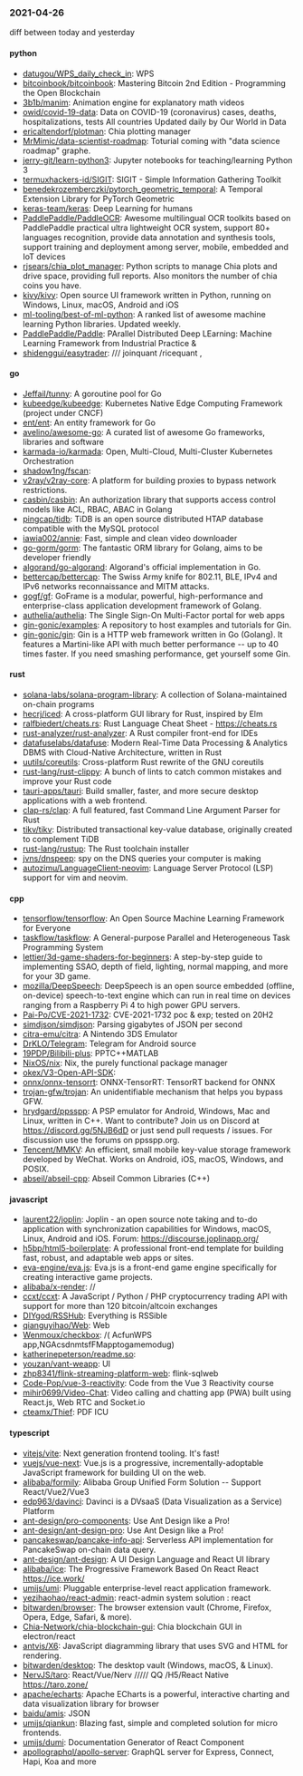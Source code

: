 ### 2021-04-26
diff between today and yesterday

#### python
* [datugou/WPS_daily_check_in](https://github.com/datugou/WPS_daily_check_in):  WPS 
* [bitcoinbook/bitcoinbook](https://github.com/bitcoinbook/bitcoinbook): Mastering Bitcoin 2nd Edition - Programming the Open Blockchain
* [3b1b/manim](https://github.com/3b1b/manim): Animation engine for explanatory math videos
* [owid/covid-19-data](https://github.com/owid/covid-19-data): Data on COVID-19 (coronavirus) cases, deaths, hospitalizations, tests  All countries  Updated daily by Our World in Data
* [ericaltendorf/plotman](https://github.com/ericaltendorf/plotman): Chia plotting manager
* [MrMimic/data-scientist-roadmap](https://github.com/MrMimic/data-scientist-roadmap): Toturial coming with "data science roadmap" graphe.
* [jerry-git/learn-python3](https://github.com/jerry-git/learn-python3): Jupyter notebooks for teaching/learning Python 3
* [termuxhackers-id/SIGIT](https://github.com/termuxhackers-id/SIGIT): SIGIT - Simple Information Gathering Toolkit
* [benedekrozemberczki/pytorch_geometric_temporal](https://github.com/benedekrozemberczki/pytorch_geometric_temporal): A Temporal Extension Library for PyTorch Geometric
* [keras-team/keras](https://github.com/keras-team/keras): Deep Learning for humans
* [PaddlePaddle/PaddleOCR](https://github.com/PaddlePaddle/PaddleOCR): Awesome multilingual OCR toolkits based on PaddlePaddle practical ultra lightweight OCR system, support 80+ languages recognition, provide data annotation and synthesis tools, support training and deployment among server, mobile, embedded and IoT devices
* [rjsears/chia_plot_manager](https://github.com/rjsears/chia_plot_manager): Python scripts to manage Chia plots and drive space, providing full reports. Also monitors the number of chia coins you have.
* [kivy/kivy](https://github.com/kivy/kivy): Open source UI framework written in Python, running on Windows, Linux, macOS, Android and iOS
* [ml-tooling/best-of-ml-python](https://github.com/ml-tooling/best-of-ml-python):  A ranked list of awesome machine learning Python libraries. Updated weekly.
* [PaddlePaddle/Paddle](https://github.com/PaddlePaddle/Paddle): PArallel Distributed Deep LEarning: Machine Learning Framework from Industrial Practice &
* [shidenggui/easytrader](https://github.com/shidenggui/easytrader): /// joinquant /ricequant   , 

#### go
* [Jeffail/tunny](https://github.com/Jeffail/tunny): A goroutine pool for Go
* [kubeedge/kubeedge](https://github.com/kubeedge/kubeedge): Kubernetes Native Edge Computing Framework (project under CNCF)
* [ent/ent](https://github.com/ent/ent): An entity framework for Go
* [avelino/awesome-go](https://github.com/avelino/awesome-go): A curated list of awesome Go frameworks, libraries and software
* [karmada-io/karmada](https://github.com/karmada-io/karmada): Open, Multi-Cloud, Multi-Cluster Kubernetes Orchestration
* [shadow1ng/fscan](https://github.com/shadow1ng/fscan): 
* [v2ray/v2ray-core](https://github.com/v2ray/v2ray-core): A platform for building proxies to bypass network restrictions.
* [casbin/casbin](https://github.com/casbin/casbin): An authorization library that supports access control models like ACL, RBAC, ABAC in Golang
* [pingcap/tidb](https://github.com/pingcap/tidb): TiDB is an open source distributed HTAP database compatible with the MySQL protocol
* [iawia002/annie](https://github.com/iawia002/annie):  Fast, simple and clean video downloader
* [go-gorm/gorm](https://github.com/go-gorm/gorm): The fantastic ORM library for Golang, aims to be developer friendly
* [algorand/go-algorand](https://github.com/algorand/go-algorand): Algorand's official implementation in Go.
* [bettercap/bettercap](https://github.com/bettercap/bettercap): The Swiss Army knife for 802.11, BLE, IPv4 and IPv6 networks reconnaissance and MITM attacks.
* [gogf/gf](https://github.com/gogf/gf): GoFrame is a modular, powerful, high-performance and enterprise-class application development framework of Golang.
* [authelia/authelia](https://github.com/authelia/authelia): The Single Sign-On Multi-Factor portal for web apps
* [gin-gonic/examples](https://github.com/gin-gonic/examples): A repository to host examples and tutorials for Gin.
* [gin-gonic/gin](https://github.com/gin-gonic/gin): Gin is a HTTP web framework written in Go (Golang). It features a Martini-like API with much better performance -- up to 40 times faster. If you need smashing performance, get yourself some Gin.

#### rust
* [solana-labs/solana-program-library](https://github.com/solana-labs/solana-program-library): A collection of Solana-maintained on-chain programs
* [hecrj/iced](https://github.com/hecrj/iced): A cross-platform GUI library for Rust, inspired by Elm
* [ralfbiedert/cheats.rs](https://github.com/ralfbiedert/cheats.rs): Rust Language Cheat Sheet - https://cheats.rs
* [rust-analyzer/rust-analyzer](https://github.com/rust-analyzer/rust-analyzer): A Rust compiler front-end for IDEs
* [datafuselabs/datafuse](https://github.com/datafuselabs/datafuse): Modern Real-Time Data Processing & Analytics DBMS with Cloud-Native Architecture, written in Rust
* [uutils/coreutils](https://github.com/uutils/coreutils): Cross-platform Rust rewrite of the GNU coreutils
* [rust-lang/rust-clippy](https://github.com/rust-lang/rust-clippy): A bunch of lints to catch common mistakes and improve your Rust code
* [tauri-apps/tauri](https://github.com/tauri-apps/tauri): Build smaller, faster, and more secure desktop applications with a web frontend.
* [clap-rs/clap](https://github.com/clap-rs/clap): A full featured, fast Command Line Argument Parser for Rust
* [tikv/tikv](https://github.com/tikv/tikv): Distributed transactional key-value database, originally created to complement TiDB
* [rust-lang/rustup](https://github.com/rust-lang/rustup): The Rust toolchain installer
* [jvns/dnspeep](https://github.com/jvns/dnspeep): spy on the DNS queries your computer is making
* [autozimu/LanguageClient-neovim](https://github.com/autozimu/LanguageClient-neovim): Language Server Protocol (LSP) support for vim and neovim.

#### cpp
* [tensorflow/tensorflow](https://github.com/tensorflow/tensorflow): An Open Source Machine Learning Framework for Everyone
* [taskflow/taskflow](https://github.com/taskflow/taskflow): A General-purpose Parallel and Heterogeneous Task Programming System
* [lettier/3d-game-shaders-for-beginners](https://github.com/lettier/3d-game-shaders-for-beginners):  A step-by-step guide to implementing SSAO, depth of field, lighting, normal mapping, and more for your 3D game.
* [mozilla/DeepSpeech](https://github.com/mozilla/DeepSpeech): DeepSpeech is an open source embedded (offline, on-device) speech-to-text engine which can run in real time on devices ranging from a Raspberry Pi 4 to high power GPU servers.
* [Pai-Po/CVE-2021-1732](https://github.com/Pai-Po/CVE-2021-1732): CVE-2021-1732 poc & exp; tested on 20H2
* [simdjson/simdjson](https://github.com/simdjson/simdjson): Parsing gigabytes of JSON per second
* [citra-emu/citra](https://github.com/citra-emu/citra): A Nintendo 3DS Emulator
* [DrKLO/Telegram](https://github.com/DrKLO/Telegram): Telegram for Android source
* [19PDP/Bilibili-plus](https://github.com/19PDP/Bilibili-plus): PPTC++MATLAB
* [NixOS/nix](https://github.com/NixOS/nix): Nix, the purely functional package manager
* [okex/V3-Open-API-SDK](https://github.com/okex/V3-Open-API-SDK): 
* [onnx/onnx-tensorrt](https://github.com/onnx/onnx-tensorrt): ONNX-TensorRT: TensorRT backend for ONNX
* [trojan-gfw/trojan](https://github.com/trojan-gfw/trojan): An unidentifiable mechanism that helps you bypass GFW.
* [hrydgard/ppsspp](https://github.com/hrydgard/ppsspp): A PSP emulator for Android, Windows, Mac and Linux, written in C++. Want to contribute? Join us on Discord at https://discord.gg/5NJB6dD or just send pull requests / issues. For discussion use the forums on ppsspp.org.
* [Tencent/MMKV](https://github.com/Tencent/MMKV): An efficient, small mobile key-value storage framework developed by WeChat. Works on Android, iOS, macOS, Windows, and POSIX.
* [abseil/abseil-cpp](https://github.com/abseil/abseil-cpp): Abseil Common Libraries (C++)

#### javascript
* [laurent22/joplin](https://github.com/laurent22/joplin): Joplin - an open source note taking and to-do application with synchronization capabilities for Windows, macOS, Linux, Android and iOS. Forum: https://discourse.joplinapp.org/
* [h5bp/html5-boilerplate](https://github.com/h5bp/html5-boilerplate): A professional front-end template for building fast, robust, and adaptable web apps or sites.
* [eva-engine/eva.js](https://github.com/eva-engine/eva.js): Eva.js is a front-end game engine specifically for creating interactive game projects.
* [alibaba/x-render](https://github.com/alibaba/x-render):  //
* [ccxt/ccxt](https://github.com/ccxt/ccxt): A JavaScript / Python / PHP cryptocurrency trading API with support for more than 120 bitcoin/altcoin exchanges
* [DIYgod/RSSHub](https://github.com/DIYgod/RSSHub):  Everything is RSSible
* [qianguyihao/Web](https://github.com/qianguyihao/Web): Web
* [Wenmoux/checkbox](https://github.com/Wenmoux/checkbox): /( AcfunWPS app,NGAcsdnmtsfFMapptogamemodug)
* [katherinepeterson/readme.so](https://github.com/katherinepeterson/readme.so): 
* [youzan/vant-weapp](https://github.com/youzan/vant-weapp):  UI 
* [zhp8341/flink-streaming-platform-web](https://github.com/zhp8341/flink-streaming-platform-web): flink-sqlweb
* [Code-Pop/vue-3-reactivity](https://github.com/Code-Pop/vue-3-reactivity): Code from the Vue 3 Reactivity course
* [mihir0699/Video-Chat](https://github.com/mihir0699/Video-Chat): Video calling and chatting app (PWA) built using React.js, Web RTC and Socket.io
* [cteamx/Thief](https://github.com/cteamx/Thief): PDF ICU

#### typescript
* [vitejs/vite](https://github.com/vitejs/vite): Next generation frontend tooling. It's fast!
* [vuejs/vue-next](https://github.com/vuejs/vue-next):  Vue.js is a progressive, incrementally-adoptable JavaScript framework for building UI on the web.
* [alibaba/formily](https://github.com/alibaba/formily): Alibaba Group Unified Form Solution -- Support React/Vue2/Vue3
* [edp963/davinci](https://github.com/edp963/davinci): Davinci is a DVsaaS (Data Visualization as a Service) Platform
* [ant-design/pro-components](https://github.com/ant-design/pro-components):  Use Ant Design like a Pro!
* [ant-design/ant-design-pro](https://github.com/ant-design/ant-design-pro):  Use Ant Design like a Pro!
* [pancakeswap/pancake-info-api](https://github.com/pancakeswap/pancake-info-api): Serverless API implementation for PancakeSwap on-chain data query.
* [ant-design/ant-design](https://github.com/ant-design/ant-design):  A UI Design Language and React UI library
* [alibaba/ice](https://github.com/alibaba/ice):  The Progressive Framework Based On React React https://ice.work/
* [umijs/umi](https://github.com/umijs/umi):  Pluggable enterprise-level react application framework.
* [yezihaohao/react-admin](https://github.com/yezihaohao/react-admin):  react-admin system solution : react 
* [bitwarden/browser](https://github.com/bitwarden/browser): The browser extension vault (Chrome, Firefox, Opera, Edge, Safari, & more).
* [Chia-Network/chia-blockchain-gui](https://github.com/Chia-Network/chia-blockchain-gui): Chia blockchain GUI in electron/react
* [antvis/X6](https://github.com/antvis/X6):  JavaScript diagramming library that uses SVG and HTML for rendering.
* [bitwarden/desktop](https://github.com/bitwarden/desktop): The desktop vault (Windows, macOS, & Linux).
* [NervJS/taro](https://github.com/NervJS/taro):  React/Vue/Nerv ///// QQ /H5/React Native  https://taro.zone/
* [apache/echarts](https://github.com/apache/echarts): Apache ECharts is a powerful, interactive charting and data visualization library for browser
* [baidu/amis](https://github.com/baidu/amis):  JSON 
* [umijs/qiankun](https://github.com/umijs/qiankun):   Blazing fast, simple and completed solution for micro frontends.
* [umijs/dumi](https://github.com/umijs/dumi):  Documentation Generator of React Component
* [apollographql/apollo-server](https://github.com/apollographql/apollo-server):  GraphQL server for Express, Connect, Hapi, Koa and more
